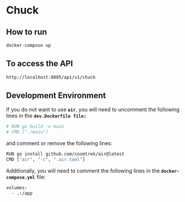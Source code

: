 # Chuck
## How to run
```sh
docker-compose up
```
## To access the API
```sh
http://localhost:8085/api/v1/chuck
```

## Development Environment
If you do not want to use **`air`**, you will need to uncomment the following lines in the **`dev.Dockerfile file:`**
```sh
# RUN go build -o main
# CMD ["./main"]
```
and comment or remove the following lines:
```sh
RUN go install github.com/cosmtrek/air@latest
CMD ["air", "-c", ".air.toml"]
```
Additionally, you will need to comment the following lines in the **`docker-compose.yml`** file:
```sh
volumes:
  - .:/app
```